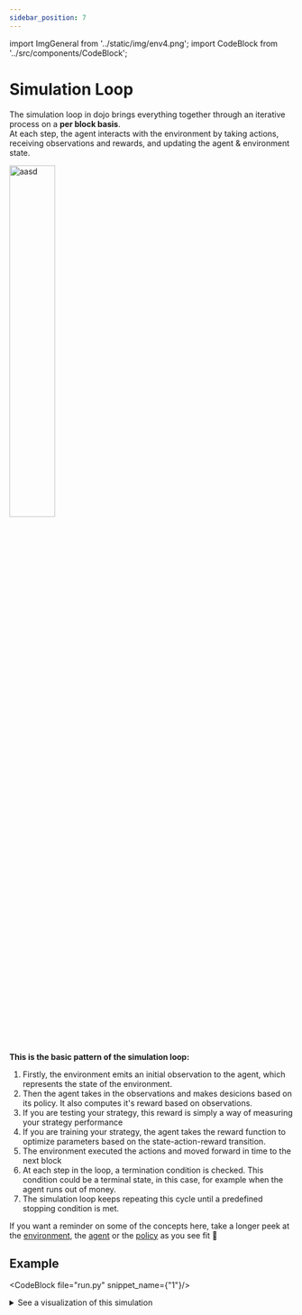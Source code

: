 ```yaml
---
sidebar_position: 7
---
```


import ImgGeneral from '../static/img/env4.png';
import CodeBlock from '../src/components/CodeBlock';

# Simulation Loop

The simulation loop in dojo brings everything together through an iterative process on a **per block basis**.  
At each step, the agent interacts with the environment by taking actions, receiving observations and rewards, and updating the agent & environment state. 

<img src={ImgGeneral} alt="aasd" width="40%" />


**This is the basic pattern of the simulation loop:**

<!-- <details><summary> 1. <b>Resetting</b> the environment to its initial state and returning the initial observation </summary><p>

```python
print("hello world!")
```
</p></details> -->






1. Firstly, the environment emits an initial observation to the agent, which represents the state of the  environment.
2. Then the agent takes in the observations and makes desicions based on its policy. It also computes it's reward based on observations.
3. If you are testing your strategy, this reward is simply a way of measuring your strategy performance
4. If you are training your strategy, the agent takes the reward function to optimize parameters based on the state-action-reward transition.
5. The environment executed the actions and moved forward in time to the next block
6. At each step in the loop, a termination condition is checked. This condition could be a terminal state, in this case, for example when the agent runs out of money. 
7. The simulation loop keeps repeating this cycle until a predefined stopping condition is met. 




If you want a reminder on some of the concepts here, take a longer peek at the [environment](./environments/UniswapV3#show-me-the-code), the [agent](./Agents#creating-your-own-agent) or the [policy](./Policies#training) as you see fit 🙂


## Example

<CodeBlock file="run.py" snippet_name={"1"}/>

<details><summary>See a visualization of this simulation</summary>
<p>
This is a screenshot of our upcoming live-simulation dashboard.
</p>

![](/img/simulation_full.png)

</details>
